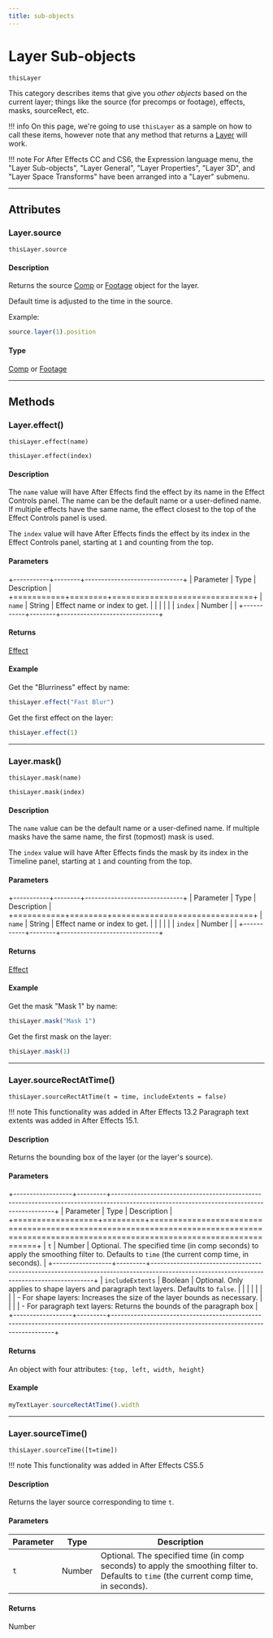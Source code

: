 ```yaml
---
title: sub-objects
---
```


# Layer Sub-objects

`thisLayer`

This category describes items that give you *other objects* based on the current layer; things like the source (for precomps or footage), effects, masks, sourceRect, etc.

!!! info
    On this page, we're going to use `thisLayer` as a sample on how to call these items, however note that any method that returns a [Layer](.././layer) will work.

!!! note
    For After Effects CC and CS6, the Expression language menu, the "Layer Sub-objects", "Layer General", "Layer Properties", "Layer 3D", and "Layer Space Transforms" have been arranged into a "Layer" submenu.

---

## Attributes

### Layer.source

`thisLayer.source`

#### Description

Returns the source [Comp](../../objects/comp) or [Footage](../../objects/footage) object for the layer.

Default time is adjusted to the time in the source.

Example:

```js
source.layer(1).position
```

#### Type

[Comp](../../objects/comp) or [Footage](../../objects/footage)

---

## Methods

### Layer.effect()

`thisLayer.effect(name)`

`thisLayer.effect(index)`

#### Description

The `name` value will have After Effects find the effect by its name in the Effect Controls panel. The name can be the default name or a user-defined name. If multiple effects have the same name, the effect closest to the top of the Effect Controls panel is used.

The `index` value will have After Effects finds the effect by its index in the Effect Controls panel, starting at `1` and counting from the top.

#### Parameters

+-----------+--------+------------------------------+
| Parameter |  Type  |         Description          |
+===========+========+==============================+
| `name`    | String | Effect name or index to get. |
|           |        |                              |
| `index`   | Number |                              |
+-----------+--------+------------------------------+

#### Returns

[Effect](../../objects/effect)

#### Example

Get the "Blurriness" effect by name:

```js
thisLayer.effect("Fast Blur")
```

Get the first effect on the layer:

```js
thisLayer.effect(1)
```

---

### Layer.mask()

`thisLayer.mask(name)`

`thisLayer.mask(index)`

#### Description

The `name` value can be the default name or a user-defined name. If multiple masks have the same name, the first (topmost) mask is used.

The `index` value will have After Effects finds the mask by its index in the Timeline panel, starting at `1` and counting from the top.

#### Parameters

+-----------+--------+------------------------------+
| Parameter |  Type  |         Description          |
+===========+========+==============================+
| `name`    | String | Effect name or index to get. |
|           |        |                              |
| `index`   | Number |                              |
+-----------+--------+------------------------------+

#### Returns

[Effect](../../objects/effect)

#### Example

Get the mask "Mask 1" by name:

```js
thisLayer.mask("Mask 1")
```

Get the first mask on the layer:

```js
thisLayer.mask(1)
```

---

### Layer.sourceRectAtTime()

`thisLayer.sourceRectAtTime(t = time, includeExtents = false)`

!!! note
    This functionality was added in After Effects 13.2
    Paragraph text extents was added in After Effects 15.1.

#### Description

Returns the bounding box of the layer (or the layer's source).

#### Parameters

+------------------+---------+------------------------------------------------------------------------------------------------------------------------------------------+
|    Parameter     |  Type   |                                                               Description                                                                |
+==================+=========+==========================================================================================================================================+
| `t`              | Number  | Optional. The specified time (in comp seconds) to apply the smoothing filter to. Defaults to `time` (the current comp time, in seconds). |
+------------------+---------+------------------------------------------------------------------------------------------------------------------------------------------+
| `includeExtents` | Boolean | Optional. Only applies to shape layers and paragraph text layers. Defaults to `false`.                                                   |
|                  |         |                                                                                                                                          |
|                  |         | - For shape layers: Increases the size of the layer bounds as necessary.                                                                 |
|                  |         | - For paragraph text layers: Returns the bounds of the paragraph box                                                                     |
+------------------+---------+------------------------------------------------------------------------------------------------------------------------------------------+

#### Returns

An object with four attributes: `{top, left, width, height}`

#### Example

```js
myTextLayer.sourceRectAtTime().width
```

---

### Layer.sourceTime()

`thisLayer.sourceTime([t=time])`


!!! note
    This functionality was added in After Effects CS5.5

#### Description

Returns the layer source corresponding to time `t`.

#### Parameters

| Parameter |  Type  |                                                               Description                                                                |
| --------- | ------ | ---------------------------------------------------------------------------------------------------------------------------------------- |
| `t`       | Number | Optional. The specified time (in comp seconds) to apply the smoothing filter to. Defaults to `time` (the current comp time, in seconds). |

#### Returns

Number
